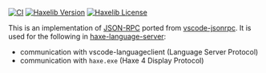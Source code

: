 [![CI](https://img.shields.io/github/workflow/status/vshaxe/vscode-json-rpc/CI.svg?logo=github)](https://github.com/vshaxe/vscode-json-rpc/actions?query=workflow%3ACI)
[![Haxelib Version](https://badgen.net/haxelib/v/vscode-json-rpc)](https://lib.haxe.org/p/vscode-json-rpc)
[![Haxelib License](https://badgen.net/haxelib/license/vscode-json-rpc)](LICENSE.md)

This is an implementation of [JSON-RPC](https://www.jsonrpc.org/) ported from [vscode-jsonrpc](https://github.com/Microsoft/vscode-languageserver-node). It is used for the following in [haxe-language-server](https://github.com/vshaxe/haxe-language-server):

- communication with vscode-languageclient (Language Server Protocol)
- communication with `haxe.exe` (Haxe 4 Display Protocol)
